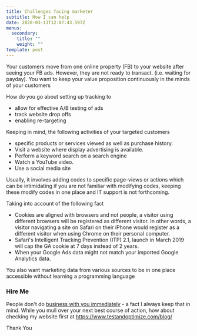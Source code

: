 ```yaml
---
title: Challenges facing marketer
subtitle: How I can help
date: 2020-03-13T12:07:43.597Z
menus:
  secondary:
    title: ""
    weight: ""
template: post
---
```


Your customers move from one online property (FB) to your website after seeing your FB ads. However, they are not ready to transact. (i.e. waiting for payday). You want to keep your value proposition continuously in the minds of your customers

How do you go about setting up tracking to

- allow for effective A/B testing of ads
- track website drop offs
- enabling re-targeting

Keeping in mind, the following activities of your targeted customers

- specific products or services viewed as well as purchase history.
- Visit a website where display advertising is available.
- Perform a keyword search on a search engine
- Watch a YouTube video.
- Use a social media site

Usually, it involves adding codes to specific page-views or actions which can be intimidating if you are not familiar with modifying codes, keeping these modify codes in one place and IT support is not forthcoming.

Taking into account of the following fact

- Cookies are aligned with browsers and not people, a visitor using different browsers will be registered as different visitor. In other words, a visitor navigating a site on Safari on their iPhone would register as a different visitor when using Chrome on their personal computer.
- Safari's Intelligent Tracking Prevention (ITP) 2.1, launch in March 2019 will cap the GA cookie at 7 days instead of 2 years.
- When your Google Ads data might not match your imported Google Analytics data. 

You also want marketing data from various sources to be in one place accessible without learning a programming language

### Hire Me

People don't do [business with you immediately](https://www.testandoptimize.com/posts/Analytics-Retargeting-increase-conversions/) - a fact I always keep that in mind. While you mull over your next best course of action, how about checking my website first at https://www.testandoptimize.com/blog/

Thank You  